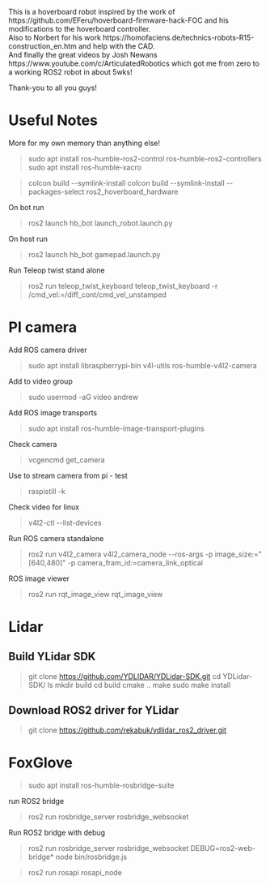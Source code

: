 
<p>This is a hoverboard robot inspired by the work of https://github.com/EFeru/hoverboard-firmware-hack-FOC and his modifications to the hoverboard controller.<br>
Also to Norbert for his work https://homofaciens.de/technics-robots-R15-construction_en.htm and help with the CAD.<br>
And finally the great videos by Josh Newans https://www.youtube.com/c/ArticulatedRobotics which got me from zero to a working ROS2 robot in about 5wks!<br></p>

Thank-you to all you guys!



Useful Notes
============
More for my own memory than anything else!


>sudo apt install ros-humble-ros2-control ros-humble-ros2-controllers
>sudo apt install ros-humble-xacro

>colcon build --symlink-install 
>colcon build --symlink-install --packages-select ros2_hoverboard_hardware


On bot run
>ros2 launch hb_bot launch_robot.launch.py

On host run
>ros2 launch hb_bot gamepad.launch.py

Run Teleop twist stand alone
>ros2 run teleop_twist_keyboard teleop_twist_keyboard -r /cmd_vel:=/diff_cont/cmd_vel_unstamped


PI camera
=========

Add ROS camera driver
>sudo apt install libraspberrypi-bin v4l-utils ros-humble-v4l2-camera

Add to video group
>sudo usermod -aG video andrew

Add ROS image transports
>sudo apt install ros-humble-image-transport-plugins

Check camera
>vcgencmd get_camera

Use to stream camera from pi - test
>raspistill -k

Check video for linux
>v4l2-ctl --list-devices
  
Run ROS camera standalone  
>ros2 run v4l2_camera v4l2_camera_node --ros-args -p image_size:="[640,480]" -p camera_fram_id:=camera_link_optical

ROS image viewer
>ros2 run rqt_image_view rqt_image_view

Lidar
=====
Build YLidar SDK
----------------

>git clone https://github.com/YDLIDAR/YDLidar-SDK.git
>cd YDLidar-SDK/
>ls
>mkdir build
>cd build
>cmake ..
>make
>sudo make install

Download ROS2 driver for YLidar
-------------------------------
>git clone https://github.com/rekabuk/ydlidar_ros2_driver.git


FoxGlove
========
>sudo apt install ros-humble-rosbridge-suite

run ROS2 bridge
>ros2 run rosbridge_server rosbridge_websocket

Run ROS2 bridge with debug
>ros2 run rosbridge_server rosbridge_websocket DEBUG=ros2-web-bridge* node bin/rosbridge.js

>ros2 run rosapi rosapi_node





